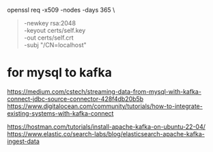 openssl req -x509 -nodes -days 365 \
>   -newkey rsa:2048 \
>   -keyout certs/self.key \
>   -out certs/self.crt \
>   -subj "/CN=localhost"


# for mysql to kafka
https://medium.com/cstech/streaming-data-from-mysql-with-kafka-connect-jdbc-source-connector-428f4db20b5b
https://www.digitalocean.com/community/tutorials/how-to-integrate-existing-systems-with-kafka-connect

https://hostman.com/tutorials/install-apache-kafka-on-ubuntu-22-04/
https://www.elastic.co/search-labs/blog/elasticsearch-apache-kafka-ingest-data